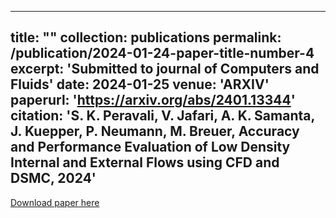 
---
title: ""
collection: publications
permalink: /publication/2024-01-24-paper-title-number-4
excerpt: 'Submitted to journal of Computers and Fluids'
date: 2024-01-25
venue: 'ARXIV'
paperurl: 'https://arxiv.org/abs/2401.13344'
citation: 'S. K. Peravali, V. Jafari, A. K. Samanta, J. Kuepper, P. Neumann, M. Breuer, Accuracy and Performance Evaluation of Low Density Internal and External Flows using CFD and DSMC, 2024'
---

[Download paper here](https://doi.org/10.48550/arXiv.2401.13344)

